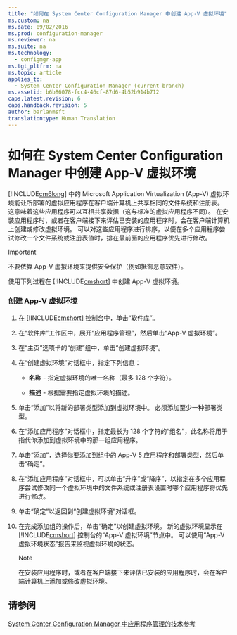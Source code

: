 ```yaml
---
title: "如何在 System Center Configuration Manager 中创建 App-V 虚拟环境"
ms.custom: na
ms.date: 09/02/2016
ms.prod: configuration-manager
ms.reviewer: na
ms.suite: na
ms.technology: 
  - configmgr-app
ms.tgt_pltfrm: na
ms.topic: article
applies_to: 
  - System Center Configuration Manager (current branch)
ms.assetid: b6b86078-fcc4-46cf-87d6-4b52b914b712
caps.latest.revision: 6
caps.handback.revision: 5
author: barlanmsft
translationtype: Human Translation
---
```

# 如何在 System Center Configuration Manager 中创建 App-V 虚拟环境
[!INCLUDE[cm6long](../LocTest/includes/cm6long_md.md)] 中的 Microsoft Application Virtualization \(App\-V\) 虚拟环境能让所部署的虚拟应用程序在客户端计算机上共享相同的文件系统和注册表。 这意味着这些应用程序可以互相共享数据（这与标准的虚拟应用程序不同）。 在安装应用程序时，或者在客户端接下来评估已安装的应用程序时，会在客户端计算机上创建或修改虚拟环境。 可以对这些应用程序进行排序，以便在多个应用程序尝试修改一个文件系统或注册表值时，排在最前面的应用程序优先进行修改。  
  
> [!IMPORTANT]  
>  不要依靠 App\-V 虚拟环境来提供安全保护（例如抵御恶意软件）。  
  
 使用下列过程在 [!INCLUDE[cmshort](../LocTest/includes/cmshort_md.md)] 中创建 App\-V 虚拟环境。  
  
### 创建 App\-V 虚拟环境  
  
1.  在 [!INCLUDE[cmshort](../LocTest/includes/cmshort_md.md)] 控制台中，单击“软件库”。  
  
2.  在“软件库”工作区中，展开“应用程序管理”，然后单击“App\-V 虚拟环境”。  
  
3.  在“主页”选项卡的“创建”组中，单击“创建虚拟环境”。  
  
4.  在“创建虚拟环境”对话框中，指定下列信息：  
  
    -   **名称** \- 指定虚拟环境的唯一名称（最多 128 个字符）。  
  
    -   **描述** \- 根据需要指定虚拟环境的描述。  
  
5.  单击“添加”以将新的部署类型添加到虚拟环境中。 必须添加至少一种部署类型。  
  
6.  在“添加应用程序”对话框中，指定最长为 128 个字符的“组名”，此名称将用于指代你添加到虚拟环境中的那一组应用程序。  
  
7.  单击“添加”，选择你要添加到组中的 App\-V 5 应用程序和部署类型，然后单击“确定”。  
  
8.  在“添加应用程序”对话框中，可以单击“升序”或“降序”，以指定在多个应用程序尝试修改同一个虚拟环境中的文件系统或注册表设置时哪个应用程序将优先进行修改。  
  
9. 单击“确定”以返回到“创建虚拟环境”对话框。  
  
10. 在完成添加组的操作后，单击“确定”以创建虚拟环境。 新的虚拟环境显示在 [!INCLUDE[cmshort](../LocTest/includes/cmshort_md.md)] 控制台的“App\-V 虚拟环境”节点中。 可以使用“App\-V 虚拟环境状态”报告来监视虚拟环境的状态。  
  
    > [!NOTE]  
    >  在安装应用程序时，或者在客户端接下来评估已安装的应用程序时，会在客户端计算机上添加或修改虚拟环境。  
  
## 请参阅  
 [System Center Configuration Manager 中应用程序管理的技术参考](../LocTest/Application-management-technical-reference-for-System-Center-Configuration-Manager.md)